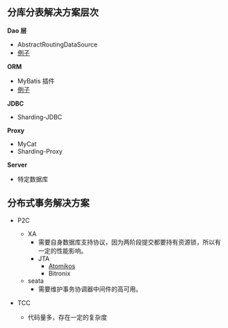 ## 分库分表解决方案层次

**Dao 层**

- AbstractRoutingDataSource
- [例子](https://blog.csdn.net/qq_37502106/article/details/91044952)

**ORM**

- MyBatis 插件
- [例子](https://www.cnblogs.com/xiaochangwei/p/5875438.html)

**JDBC**

- Sharding-JDBC

**Proxy**

- MyCat
- Sharding-Proxy

**Server**

- 特定数据库





## 分布式事务解决方案

- P2C

  - XA
    - 需要自身数据库支持协议，因为两阶段提交都要持有资源锁，所以有一定的性能影响。
    - JTA
      - [Atomikos](https://blog.csdn.net/qq_35387940/article/details/103474353#comments_12179292)
      - Bitronix
  - seata
    - 需要维护事务协调器中间件的高可用。

  

- TCC

  - 代码量多，存在一定的复杂度







